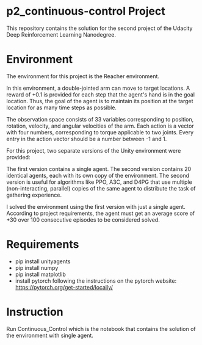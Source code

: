 # p2_continuous-control Project

This repository contains the solution for the second project of the Udacity Deep Reinforcement Learning Nanodegree.

# Environment

The environment for this project is the Reacher environment.

In this environment, a double-jointed arm can move to target locations. A reward of +0.1 is provided for each step that the agent's hand is in the goal location. Thus, the goal of the agent is to maintain its position at the target location for as many time steps as possible.

The observation space consists of 33 variables corresponding to position, rotation, velocity, and angular velocities of the arm. Each action is a vector with four numbers, corresponding to torque applicable to two joints. Every entry in the action vector should be a number between -1 and 1.

For this project, two separate versions of the Unity environment were provided:

The first version contains a single agent.
The second version contains 20 identical agents, each with its own copy of the environment.
The second version is useful for algorithms like PPO, A3C, and D4PG that use multiple (non-interacting, parallel) copies of the same agent to distribute the task of gathering experience.

I solved the environment using the first version with just a single agent. According to project requirements, the agent must get an average score of +30 over 100 consecutive episodes to be considered solved.

# Requirements
* pip install unityagents
* pip install numpy
* pip install matplotlib
* install pytorch following the instructions on the pytorch website: https://pytorch.org/get-started/locally/

# Instruction

Run Continuous_Control which is the notebook that contains the solution of the environment with single agent.
